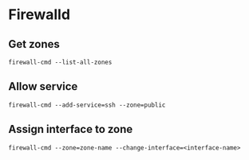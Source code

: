 # Firewalld

## Get zones

```
firewall-cmd --list-all-zones
```

## Allow service

```
firewall-cmd --add-service=ssh --zone=public
```

## Assign interface to zone

```
firewall-cmd --zone=zone-name --change-interface=<interface-name>
```

